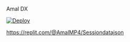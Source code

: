 Amal DX

[![Deploy](https://www.herokucdn.com/deploy/button.svg)](https://heroku.com/deploy?template=https://github.com/Amaldx44/DXTROX-md-)
 
https://replit.com/@AmalMP4/Sessiondatajson

